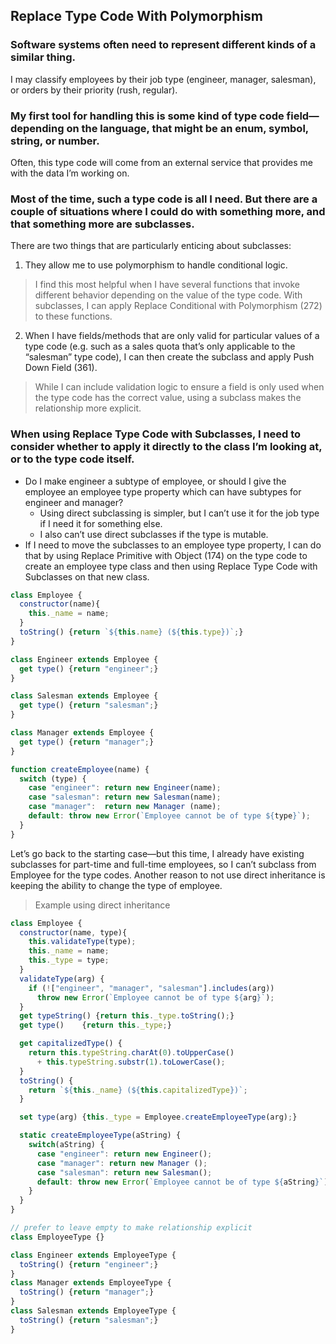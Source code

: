 ## Replace Type Code With Polymorphism

### Software systems often need to represent different kinds of a similar thing.
I may classify employees by their job type (engineer, manager, salesman), or orders by their priority (rush, regular).

### My first tool for handling this is some kind of type code field—depending on the language, that might be an enum, symbol, string, or number.
Often, this type code will come from an external service that provides me with the data I’m working on.

### Most of the time, such a type code is all I need. But there are a couple of situations where I could do with something more, and that something more are subclasses.
There are two things that are particularly enticing about subclasses:

1. They allow me to use polymorphism to handle conditional logic.
> I find this most helpful when I have several functions that invoke different behavior depending on the value of the type code. With subclasses, I can apply Replace Conditional with Polymorphism (272) to these functions.

2. When I have fields/methods that are only valid for particular values of a type code (e.g. such as a sales quota that’s only applicable to the “salesman” type code), I can then create the subclass and apply Push Down Field (361).
> While I can include validation logic to ensure a field is only used when the type code has the correct value, using a subclass makes the relationship more explicit.

### When using Replace Type Code with Subclasses, I need to consider whether to apply it directly to the class I’m looking at, or to the type code itself.
* Do I make engineer a subtype of employee, or should I give the employee an employee type property which can have subtypes for engineer and manager?
  * Using direct subclassing is simpler, but I can’t use it for the job type if I need it for something else.
  * I also can’t use direct subclasses if the type is mutable.
* If I need to move the subclasses to an employee type property, I can do that by using Replace Primitive with Object (174) on the type code to create an employee type class and then using Replace Type Code with Subclasses on that new class.

```javascript
class Employee {
  constructor(name){
    this._name = name;
  }
  toString() {return `${this.name} (${this.type})`;}
}

class Engineer extends Employee {
  get type() {return "engineer";}
}

class Salesman extends Employee {
  get type() {return "salesman";}
}

class Manager extends Employee {
  get type() {return "manager";}
}

function createEmployee(name) {
  switch (type) {
    case "engineer": return new Engineer(name);
    case "salesman": return new Salesman(name);
    case "manager":  return new Manager (name);
    default: throw new Error(`Employee cannot be of type ${type}`);
  }
}
```

Let’s go back to the starting case—but this time, I already have existing subclasses for part-time and full-time employees, so I can’t subclass from Employee for the type codes. Another reason to not use direct inheritance is keeping the ability to change the type of employee.

> Example using direct inheritance
```javascript
class Employee {
  constructor(name, type){
    this.validateType(type);
    this._name = name;
    this._type = type;
  }
  validateType(arg) {
    if (!["engineer", "manager", "salesman"].includes(arg))
      throw new Error(`Employee cannot be of type ${arg}`);
  }
  get typeString() {return this._type.toString();}
  get type()    {return this._type;}

  get capitalizedType() {
    return this.typeString.charAt(0).toUpperCase()
      + this.typeString.substr(1).toLowerCase();
  }
  toString() {
    return `${this._name} (${this.capitalizedType})`;
  }

  set type(arg) {this._type = Employee.createEmployeeType(arg);}

  static createEmployeeType(aString) {
    switch(aString) {
      case "engineer": return new Engineer();
      case "manager": return new Manager ();
      case "salesman": return new Salesman();
      default: throw new Error(`Employee cannot be of type ${aString}`);
    }
  }
}

// prefer to leave empty to make relationship explicit
class EmployeeType {}

class Engineer extends EmployeeType {
  toString() {return "engineer";}
}
class Manager extends EmployeeType {
  toString() {return "manager";}
}
class Salesman extends EmployeeType {
  toString() {return "salesman";}
}

```

